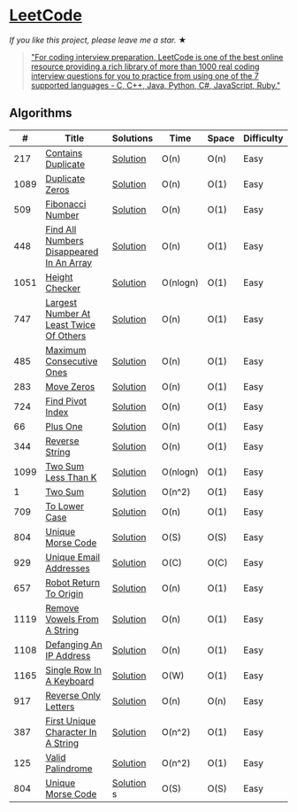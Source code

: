 # [LeetCode](https://leetcode.com/problemset/algorithms/)

_If you like this project, please leave me a star._ &#9733;

> ["For coding interview preparation, LeetCode is one of the best online resource providing a rich library of more than 1000 real coding interview questions for you to practice from using one of the 7 supported languages - C, C++, Java, Python, C#, JavaScript, Ruby."](https://www.quora.com/How-effective-is-Leetcode-for-preparing-for-technical-interviews)


## Algorithms

|  #  |      Title     |   Solutions   | Time          | Space         | Difficulty                    
|-----|----------------|---------------|---------------|---------------|--------
|217|[Contains Duplicate](https://leetcode.com/problems/contains-duplicate/)|[Solution](../master/contains_duplicate.rb) | O(n) | O(n) | Easy
|1089|[Duplicate Zeros](https://leetcode.com/problems/duplicate-zeros/)|[Solution](../master/duplicate_zeros.rb) | O(n) | O(1) | Easy
|509|[Fibonacci Number](https://leetcode.com/problems/fibonacci-number/)|[Solution](../master/fibonacci_number.rb) | O(n) | O(1) | Easy
|448|[Find All Numbers Disappeared In An Array](https://leetcode.com/problems/find-all-numbers-disappeared-in-an-array/)|[Solution](../master/find_all_numbers_disappeared_in_an_array.rb) | O(n) | O(1) | Easy
|1051|[Height Checker](https://leetcode.com/problems/height-checker/)|[Solution](../master/height_checker.rb) | O(nlogn) | O(1) | Easy
|747|[Largest Number At Least Twice Of Others](https://leetcode.com/problems/largest-number-at-least-twice-of-others/)|[Solution](../master/;argest_number_at_least_twice_of_others) | O(n) | O(1) | Easy
|485|[Maximum Consecutive Ones](https://leetcode.com/problems/max-consecutive-ones/)|[Solution](../master/max_consecutive_ones.rb) | O(n) | O(1) | Easy
|283|[Move Zeros](https://leetcode.com/problems/move-zeroes/)|[Solution](../master/move_zeros.rb) | O(n) | O(1) | Easy
|724|[Find Pivot Index](https://leetcode.com/problems/find-pivot-index/)|[Solution](../master/pivot_index.rb) | O(n) | O(1) | Easy
|66|[Plus One](https://leetcode.com/problems/plus-one/)|[Solution](../master/plus_one.rb) | O(n) | O(1) | Easy
|344|[Reverse String](https://leetcode.com/problems/reverse-string/)|[Solution](../master/reverse_string.rb) | O(n) | O(1) | Easy
|1099|[Two Sum Less Than K](https://leetcode.com/problems/two-sum-less-than-k/)|[Solution](../master/two_sum_less_than_k.rb) | O(nlogn) | O(1) | Easy
|1|[Two Sum](https://leetcode.com/problems/two-sum/)|[Solution](../master/two_sum.rb) | O(n^2) | O(1) | Easy
|709|[To Lower Case](https://leetcode.com/problems/to-lower-case/)|[Solution](../master/to_lower_case.rb) | O(n) | O(1) | Easy
|804|[Unique Morse Code](https://leetcode.com/problems/unique-morse-code-words/)|[Solution](../master/unique_morse_code.rb) | O(S) | O(S) | Easy
|929|[Unique Email Addresses](https://leetcode.com/problems/unique-email-addresses/)|[Solution](../master/unique_email_addresses.rb) | O(C) | O(C)| Easy
|657|[Robot Return To Origin](https://leetcode.com/problems/robot-return-to-origin/)|[Solution](../master/robot_return_to_origin.rb) | O(n) | O(1) | Easy
|1119|[Remove Vowels From A String](https://leetcode.com/problems/remove-vowels-from-a-string/)|[Solution](../master/remove_vowel_from_a_string.rb) | O(n) | O(1) | Easy
|1108|[Defanging An IP Address](https://leetcode.com/problems/defanging-an-ip-address/)|[Solution](../master/defanging_ip_address.rb) | O(n) | O(1) | Easy
|1165|[Single Row In A Keyboard](https://leetcode.com/problems/single-row-keyboard/)|[Solution](../master/single_row_in_a_keyboard.rb) | O(W) | O(1) | Easy
|917|[Reverse Only Letters](https://leetcode.com/problems/reverse-only-letters/)|[Solution](../master/reverse_only_letters.rb) | O(n) | O(n) | Easy
|387|[First Unique Character In A String](https://leetcode.com/problems/first-unique-character-in-a-string/)|[Solution](../master/first_unique_character_in_a_string.rb) | O(n^2) | O(1) | Easy
|125|[Valid Palindrome](https://leetcode.com/problems/valid-palindrome/)|[Solution](../master/valid_palindrome.rb) | O(n^2) | O(1) | Easy
|804|[Unique Morse Code](https://leetcode.com/problems/unique-morse-code-words/)|[Solution](../master/unique_morse_code.rb) s| O(S) | O(S) | Easy|804|[Unique Morse Code](https://leetcode.com/problems/unique-morse-code-words/)|[Solution](../master/unique_morse_code.rb) | O(S) | O(S) | Easy|804|[Unique Morse Code](https://leetcode.com/problems/unique-morse-code-words/)|[Solution](../master/unique_morse_code.rb) | O(S) | O(S) | Easy|804|[Unique Morse Code](https://leetcode.com/problems/unique-morse-code-words/)|[Solution](../master/unique_morse_code.rb) | O(S) | O(S) | Easy
